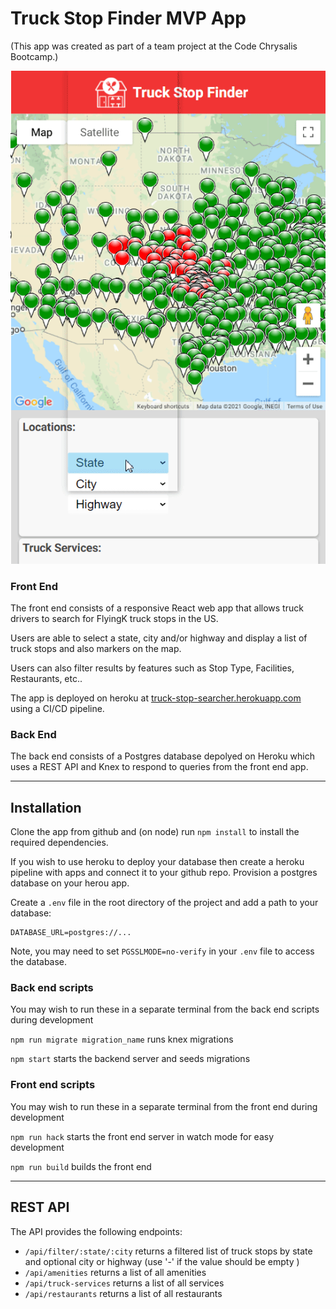 # Truck Stop Finder MVP App

(This app was created as part of a team project at the Code Chrysalis Bootcamp.)

![Search Screen](img/G5wmrDcHdw.gif "Search Screen")

### Front End

The front end consists of a responsive React web app that allows truck drivers to search for FlyingK truck stops in the US.

Users are able to select a state, city and/or highway and display a list of truck stops and also markers on the map.

Users can also filter results by features such as Stop Type, Facilities, Restaurants, etc..

The app is deployed on heroku at [truck-stop-searcher.herokuapp.com](http://truck-stop-searcher.herokuapp.com) using a CI/CD pipeline.

### Back End

The back end consists of a Postgres database depolyed on Heroku which uses a REST API and Knex to respond to queries from the front end app.

---

## Installation

Clone the app from github and (on node) run `npm install` to install the required dependencies.

If you wish to use heroku to deploy your database then create a heroku pipeline with apps and connect it to your github repo. Provision a postgres database on your herou app.

Create a `.env` file in the root directory of the project and add a path to your database:

```
DATABASE_URL=postgres://...
```

Note, you may need to set `PGSSLMODE=no-verify` in your `.env` file to access the database.

### Back end scripts

You may wish to run these in a separate terminal from the back end scripts during development

`npm run migrate migration_name` runs knex migrations

`npm start` starts the backend server and seeds migrations

### Front end scripts

You may wish to run these in a separate terminal from the front end during development

`npm run hack` starts the front end server in watch mode for easy development

`npm run build` builds the front end

---

## REST API

The API provides the following endpoints:

- `/api/filter/:state/:city` returns a filtered list of truck stops by state and optional city or highway (use '-' if the value should be empty )
- `/api/amenities` returns a list of all amenities
- `/api/truck-services` returns a list of all services
- `/api/restaurants` returns a list of all restaurants
